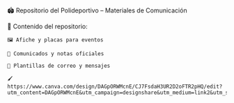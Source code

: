 🏟️ Repositorio del Polideportivo – Materiales de Comunicación

📂 Contenido del repositorio:

    🖼️ Afiche y placas para eventos

    📣 Comunicados y notas oficiales

    📧 Plantillas de correo y mensajes

    🖌️ https://www.canva.com/design/DAGpORWMcnE/CJ7FsdaH3UR2D2oFTR2pHQ/edit?utm_content=DAGpORWMcnE&utm_campaign=designshare&utm_medium=link2&utm_source=sharebutton 
